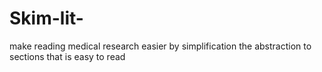 # Skim-lit-
make reading medical research easier by simplification the abstraction to sections that is easy to read 
